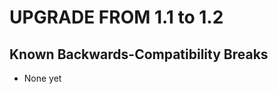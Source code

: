 UPGRADE FROM 1.1 to 1.2
=======================

Known Backwards-Compatibility Breaks
------------------------------------

* None yet